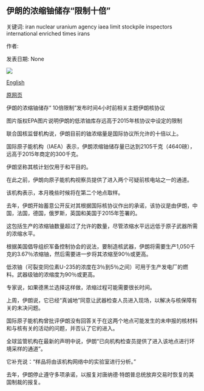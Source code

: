 ## 伊朗的浓缩铀储存“限制十倍”

关键词: iran nuclear uranium agency iaea limit stockpile inspectors international enriched times irans

作者: 

发表日期: None

![](https://ichef.bbci.co.uk/news/1024/branded_news/57AA/production/_111124422_mediaitem110502164.jpg)

[English](Iran%27s%20enriched%20uranium%20stockpile%20%2710%20times%20limit%27.md)

[原网页](https://www.bbc.com/news/world-middle-east-54033441)

伊朗的浓缩铀储存“ 10倍限制”发布时间4小时前相关主题伊朗核协议

图片版权EPA图片说明伊朗的低浓铀库存远高于2015年核协议中设定的限制

联合国核监督机构说，伊朗目前的铀浓缩量是国际协议所允许的十倍以上。

国际原子能机构（IAEA）表示，伊朗浓缩铀储存量已达到2105千克（4640磅），远高于2015年商定的300千克。

伊朗坚称其核计划仅用于和平目的。

在此之前，伊朗向原子能机构视察员提供了进入两个可疑前核电站之一的通道。

该机构表示，本月晚些时候将在第二个地点取样。

去年，伊朗开始蓄意公开反对其根据国际核协议作出的承诺，该协议是由伊朗，中国，法国，德国，俄罗斯，英国和美国于2015年签署的。

这包括生产的浓缩铀数量超过了允许的数量，尽管浓缩水平远远低于原子武器所需的浓缩水平。

根据美国倡导组织军备控制协会的说法，要制造核武器，伊朗将需要生产1,050千克的3.67％浓缩铀，然后需要进一步将其浓缩至90％或更高。

低浓铀（可裂变同位素U-235的浓度在3％到5％之间）可用于生产发电厂的燃料。武器级铀的浓缩度为90％或更高。

专家说，如果德黑兰选择这样做，浓缩过程可能需要很长时间。

上周，伊朗说，它已经“真诚地”同意让武器检查人员进入现场，以解决与核保障有关的未决问题。

国际原子能机构曾批评伊朗没有回答关于在这两个地点可能发生的未申报的核材料和与核有关的活动的问题，并否认了它的进入。

全球监管机构在最新的声明中说，伊朗“已向机构检查员提供了进入该地点进行环境采样的通道”。

它补充说：“样品将由该机构网络中的实验室进行分析。”

去年，伊朗停止遵守多项承诺，以报复对唐纳德·特朗普总统放弃交易​​时恢复的美国制裁的报复。